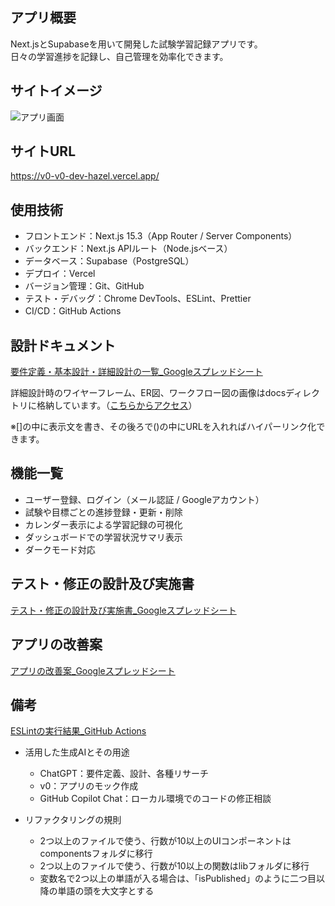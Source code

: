 ## アプリ概要
Next.jsとSupabaseを用いて開発した試験学習記録アプリです。  
日々の学習進捗を記録し、自己管理を効率化できます。

## サイトイメージ
![アプリ画面](<img width="875" height="620" alt="main-page" src="https://github.com/user-attachments/assets/60c187dc-b66c-4ccf-b44f-17ce34e0abea" />)

## サイトURL  
https://v0-v0-dev-hazel.vercel.app/

## 使用技術
- フロントエンド：Next.js 15.3（App Router / Server Components）
- バックエンド：Next.js APIルート（Node.jsベース）
- データベース：Supabase（PostgreSQL）
- デプロイ：Vercel
- バージョン管理：Git、GitHub
- テスト・デバッグ：Chrome DevTools、ESLint、Prettier
- CI/CD：GitHub Actions

## 設計ドキュメント
[要件定義・基本設計・詳細設計の一覧_Googleスプレッドシート](https://docs.google.com/spreadsheets/d/1mwmu33hrtfvnxyLFrk37dE-uSISoYLtB6_U4iEzf_9A/edit?usp=sharing)

詳細設計時のワイヤーフレーム、ER図、ワークフロー図の画像はdocsディレクトリに格納しています。（[こちらからアクセス](./docs)）

※[]の中に表示文を書き、その後ろで()の中にURLを入れればハイパーリンク化できます。

## 機能一覧
- ユーザー登録、ログイン（メール認証 / Googleアカウント）
- 試験や目標ごとの進捗登録・更新・削除
- カレンダー表示による学習記録の可視化
- ダッシュボードでの学習状況サマリ表示
- ダークモード対応

## テスト・修正の設計及び実施書
[テスト・修正の設計及び実施書_Googleスプレッドシート](https://docs.google.com/spreadsheets/d/1rA0deupNBZrvfnei37PGhPke1pvfvEyvjvC9wUR97AU/edit?usp=sharing)

## アプリの改善案
[アプリの改善案_Googleスプレッドシート](https://docs.google.com/spreadsheets/d/1pu-ioKnU7iqVvmAw0wooKJghK40I3tKga2lH2qP9ptc/edit?usp=sharing)

## 備考
[ESLintの実行結果_GitHub Actions](https://github.com/aihat9161/PortfolioExample_Next.js_BlogAppWorX_ENGINEER-CLASS/actions/runs/14956271682/job/42012343864)

- 活用した生成AIとその用途
  - ChatGPT：要件定義、設計、各種リサーチ
  - v0：アプリのモック作成
  - GitHub Copilot Chat：ローカル環境でのコードの修正相談

- リファクタリングの規則
  - 2つ以上のファイルで使う、行数が10以上のUIコンポーネントはcomponentsフォルダに移行
  - 2つ以上のファイルで使う、行数が10以上の関数はlibフォルダに移行
  - 変数名で2つ以上の単語が入る場合は、「isPublished」のように二つ目以降の単語の頭を大文字とする
